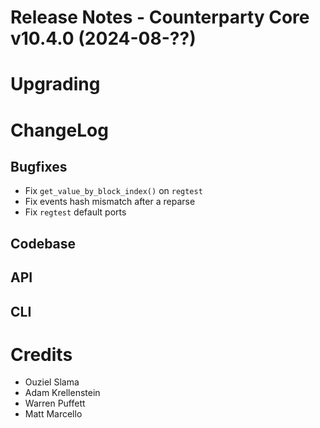 # Release Notes - Counterparty Core v10.4.0 (2024-08-??)

# Upgrading

# ChangeLog

## Bugfixes

* Fix `get_value_by_block_index()` on `regtest`
* Fix events hash mismatch after a reparse
* Fix `regtest` default ports


## Codebase

## API

## CLI

# Credits

* Ouziel Slama
* Adam Krellenstein
* Warren Puffett
* Matt Marcello